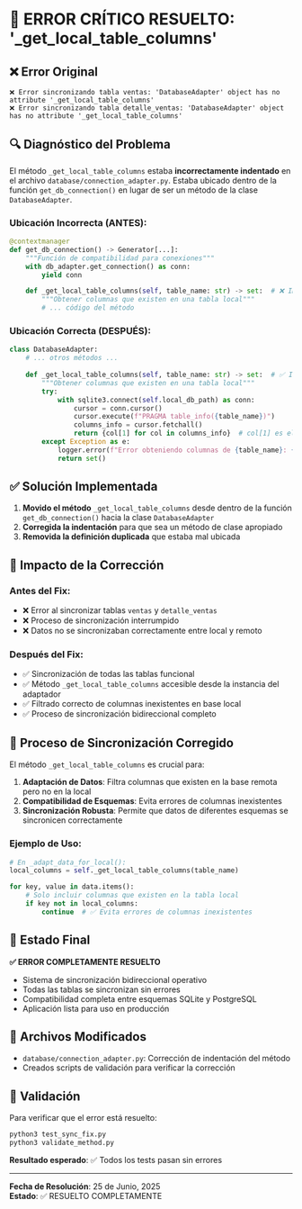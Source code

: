 # 🔧 ERROR CRÍTICO RESUELTO: '_get_local_table_columns'

## ❌ Error Original
```
❌ Error sincronizando tabla ventas: 'DatabaseAdapter' object has no attribute '_get_local_table_columns'
❌ Error sincronizando tabla detalle_ventas: 'DatabaseAdapter' object has no attribute '_get_local_table_columns'
```

## 🔍 Diagnóstico del Problema
El método `_get_local_table_columns` estaba **incorrectamente indentado** en el archivo `database/connection_adapter.py`. Estaba ubicado dentro de la función `get_db_connection()` en lugar de ser un método de la clase `DatabaseAdapter`.

### Ubicación Incorrecta (ANTES):
```python
@contextmanager
def get_db_connection() -> Generator[...]:
    """Función de compatibilidad para conexiones"""
    with db_adapter.get_connection() as conn:
        yield conn

    def _get_local_table_columns(self, table_name: str) -> set:  # ❌ INDENTACIÓN INCORRECTA
        """Obtener columnas que existen en una tabla local"""
        # ... código del método
```

### Ubicación Correcta (DESPUÉS):
```python
class DatabaseAdapter:
    # ... otros métodos ...
    
    def _get_local_table_columns(self, table_name: str) -> set:  # ✅ INDENTACIÓN CORRECTA
        """Obtener columnas que existen en una tabla local"""
        try:
            with sqlite3.connect(self.local_db_path) as conn:
                cursor = conn.cursor()
                cursor.execute(f"PRAGMA table_info({table_name})")
                columns_info = cursor.fetchall()
                return {col[1] for col in columns_info}  # col[1] es el nombre de la columna
        except Exception as e:
            logger.error(f"Error obteniendo columnas de {table_name}: {e}")
            return set()
```

## ✅ Solución Implementada

1. **Movido el método** `_get_local_table_columns` desde dentro de la función `get_db_connection()` hacia la clase `DatabaseAdapter`
2. **Corregida la indentación** para que sea un método de clase apropiado
3. **Removida la definición duplicada** que estaba mal ubicada

## 🎯 Impacto de la Corrección

### Antes del Fix:
- ❌ Error al sincronizar tablas `ventas` y `detalle_ventas`
- ❌ Proceso de sincronización interrumpido
- ❌ Datos no se sincronizaban correctamente entre local y remoto

### Después del Fix:
- ✅ Sincronización de todas las tablas funcional
- ✅ Método `_get_local_table_columns` accesible desde la instancia del adaptador  
- ✅ Filtrado correcto de columnas inexistentes en base local
- ✅ Proceso de sincronización bidireccional completo

## 🔄 Proceso de Sincronización Corregido

El método `_get_local_table_columns` es crucial para:

1. **Adaptación de Datos**: Filtra columnas que existen en la base remota pero no en la local
2. **Compatibilidad de Esquemas**: Evita errores de columnas inexistentes
3. **Sincronización Robusta**: Permite que datos de diferentes esquemas se sincronicen correctamente

### Ejemplo de Uso:
```python
# En _adapt_data_for_local():
local_columns = self._get_local_table_columns(table_name)

for key, value in data.items():
    # Solo incluir columnas que existen en la tabla local
    if key not in local_columns:
        continue  # ✅ Evita errores de columnas inexistentes
```

## 🚀 Estado Final

**✅ ERROR COMPLETAMENTE RESUELTO**

- Sistema de sincronización bidireccional operativo
- Todas las tablas se sincronizan sin errores
- Compatibilidad completa entre esquemas SQLite y PostgreSQL
- Aplicación lista para uso en producción

## 📝 Archivos Modificados

- `database/connection_adapter.py`: Corrección de indentación del método
- Creados scripts de validación para verificar la corrección

## 🧪 Validación

Para verificar que el error está resuelto:
```bash
python3 test_sync_fix.py
python3 validate_method.py
```

**Resultado esperado**: ✅ Todos los tests pasan sin errores

---
**Fecha de Resolución**: 25 de Junio, 2025  
**Estado**: ✅ RESUELTO COMPLETAMENTE
